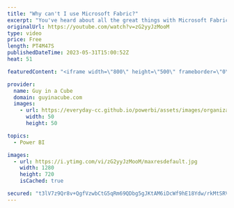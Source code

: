 ```yaml
---
title: "Why can't I use Microsoft Fabric?"
excerpt: "You've heard about all the great things with Microsoft Fabric, but you don't see it in the portal. You only see the Power BI items and no persona switcher. What's going on? Adam shows you to enable Fabric for your tenant.  Enable Microsoft Fabric for your organization https://learn.microsoft.com/fabric/admin/fabric-switch"
originalUrl: https://youtube.com/watch?v=zG2yyJzMooM
type: video
price: Free
length: PT4M47S
publishedDateTime: 2023-05-31T15:00:52Z
heat: 51

featuredContent: "<iframe width=\"800\" height=\"500\" frameborder=\"0\" src=\"https://www.youtube.com/embed/zG2yyJzMooM\" allow=\"accelerometer; autoplay; encrypted-media; gyroscope; picture-in-picture\" allowfullscreen></iframe>"

provider:
  name: Guy in a Cube
  domain: guyinacube.com
  images:
    - url: https://everyday-cc.github.io/powerbi/assets/images/organizations/guyinacube.com-50x50.jpg
      width: 50
      height: 50

topics:
  - Power BI

images:
  - url: https://i.ytimg.com/vi/zG2yyJzMooM/maxresdefault.jpg
    width: 1280
    height: 720
    isCached: true

secured: "t3lV7z9Qr8v+QgfVzwbCtG5qRm69QDbg5gJKtAM6iDcWf9hE18Ydw/rkMtSRVhjomSVkaGNhvuHZ1uuoq9/Aq5Id5waOtX3y4R6L+6J2TMySKYWMNkcxWq4eNbvnVKMeK+HXpuEDEGGrhj4vKlBd0+v7f2/JM+xVULcNoXTg85NMj1A+2aMD5hA27hTFRG2w8mdmsJNOfEd/sexPUNlod0HpFZf7ekiSJFEG7OWGwCaNULiSeuX9Royxora4P0tikIZGxawnfDWdXwYjfORampHKx8dsZlqiIiMXK+qiTOEv5Uameg7dBRXQ43ZIgNCfgklaYk8UE7JALOEG4z5CIUsX+3fWkkoo9/gVlt/AJUab4J6dohBu6W0B+NMdRWsomPtPbmy92Hc0UiMtmgjiWEm1dtqkO/QgYJu1H0uWmH0=;VTN3m3HoqqZXUjdWAJMwDA=="
---
```


